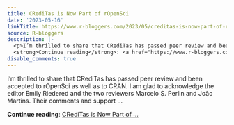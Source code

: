 ```yaml
---
title: CRediTas is Now Part of rOpenSci
date: '2023-05-16'
linkTitle: https://www.r-bloggers.com/2023/05/creditas-is-now-part-of-ropensci/
source: R-bloggers
description: |-
  <p>I’m thrilled to share that CRediTas has passed peer review and been accepted to rOpenSci as well as to CRAN. I am glad to acknowledge the editor Emily Riedered and the two reviewers Marcelo S. Perlin and João Martins. Their comments and support ...</p>
  <strong>Continue reading</strong>: <a href="https://www.r-bloggers.com/2023/05/creditas-is-now-part-of-ropensci/">CRediTas is Now Part of ...
disable_comments: true
---
```

<p>I’m thrilled to share that CRediTas has passed peer review and been accepted to rOpenSci as well as to CRAN. I am glad to acknowledge the editor Emily Riedered and the two reviewers Marcelo S. Perlin and João Martins. Their comments and support ...</p>
<strong>Continue reading</strong>: <a href="https://www.r-bloggers.com/2023/05/creditas-is-now-part-of-ropensci/">CRediTas is Now Part of ...